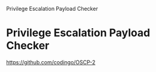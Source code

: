 Privilege Escalation Payload Checker

# Privilege Escalation Payload Checker 

https://github.com/codingo/OSCP-2